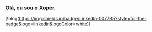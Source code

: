 ### Olá, eu sou o Xoper. 
[!blog(https://img.shields.io/badge/LinkedIn-0077B5?style=for-the-badge&logo=linkedin&logoColor=white)]
